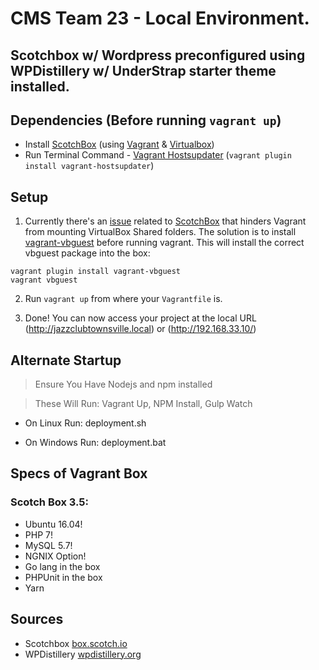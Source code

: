 # CMS Team 23 - Local Environment. 
## Scotchbox w/ Wordpress preconfigured using WPDistillery w/ UnderStrap starter theme installed.


## Dependencies (Before running ```vagrant up```)

- Install [ScotchBox](https://box.scotch.io) (using [Vagrant](https://vagrantup.com) & [Virtualbox](https://virtualbox.org))
- Run Terminal Command - [Vagrant Hostsupdater](https://github.com/cogitatio/vagrant-hostsupdater) (`vagrant plugin install vagrant-hostsupdater`)

## Setup
1. Currently there's an [issue](https://github.com/scotch-io/scotch-box/issues/296) related to [ScotchBox](https://github.com/scotch-io/scotch-box) that hinders Vagrant from mounting VirtualBox Shared folders. The solution is to install [vagrant-vbguest](https://github.com/dotless-de/vagrant-vbguest) before running vagrant. This will install the correct vbguest package into the box:

```
vagrant plugin install vagrant-vbguest
vagrant vbguest
```

2. Run `vagrant up` from where your `Vagrantfile` is.

3. Done! You can now access your project at the local URL (http://jazzclubtownsville.local) or (http://192.168.33.10/)

## Alternate Startup

> Ensure You Have Nodejs and npm installed

> These Will Run: Vagrant Up, NPM Install, Gulp Watch

- On Linux Run: deployment.sh

- On Windows Run: deployment.bat

## Specs of Vagrant Box
### Scotch Box 3.5:
* Ubuntu 16.04!
* PHP 7!
* MySQL 5.7!
* NGNIX Option!
* Go lang in the box
* PHPUnit in the box
* Yarn


## Sources
- Scotchbox [box.scotch.io](https://box.scotch.io)
- WPDistillery [wpdistillery.org](https://wpdistillery.org/)